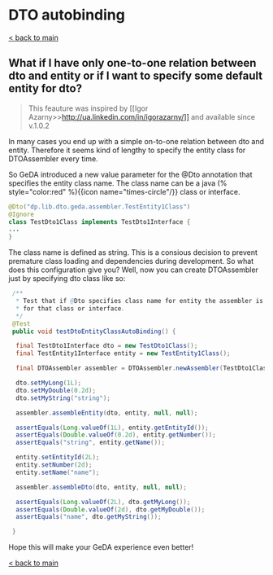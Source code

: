 # DTO autobinding

[< back to main](https://github.com/inspire-software/geda-genericdto/tree/master/wiki)

## What if I have only one-to-one relation between dto and entity or if I want to specify some default entity for dto?

> This feauture was inspired by [[Igor Azarny>>http://ua.linkedin.com/in/igorazarny/]] and available since v.1.0.2

In many cases you end up with a simple on-to-one relation between dto and entity. Therefore it seems kind of lengthy to specify the entity class for DTOAssembler every time.

So GeDA introduced a new value parameter for the @Dto annotation that specifies the entity class name. The class name can be a java (% style="color:red" %){{icon name="times-circle"/}} class or interface. 

```java
@Dto("dp.lib.dto.geda.assembler.TestEntity1Class")
@Ignore
class TestDto1Class implements TestDto1Interface {
...
}
```


The class name is defined as string. This is a consious decision to prevent premature class loading and dependencies during development. So what does this configuration give you? Well, now you can create DTOAssembler just by specifying dto class like so: 

```java
 /**
  * Test that if @Dto specifies class name for entity the assembler is auto created
  * for that class or interface.
  */
 @Test
 public void testDtoEntityClassAutoBinding() {

  final TestDto1Interface dto = new TestDto1Class();
  final TestEntity1Interface entity = new TestEntity1Class();

  final DTOAssembler assembler = DTOAssembler.newAssembler(TestDto1Class.class);

  dto.setMyLong(1L);
  dto.setMyDouble(0.2d);
  dto.setMyString("string");

  assembler.assembleEntity(dto, entity, null, null);

  assertEquals(Long.valueOf(1L), entity.getEntityId());
  assertEquals(Double.valueOf(0.2d), entity.getNumber());
  assertEquals("string", entity.getName());

  entity.setEntityId(2L);
  entity.setNumber(2d);
  entity.setName("name");

  assembler.assembleDto(dto, entity, null, null);

  assertEquals(Long.valueOf(2L), dto.getMyLong());
  assertEquals(Double.valueOf(2d), dto.getMyDouble());
  assertEquals("name", dto.getMyString());

 }
```

Hope this will make your GeDA experience even better!

[< back to main](https://github.com/inspire-software/geda-genericdto/tree/master/wiki)
